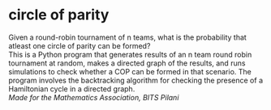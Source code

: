 # circle of parity  
Given a round-robin tournament of n teams, what is the probability that atleast one circle of parity can be formed?  
This is a Python program that generates results of an n team round robin tournament at random, makes a directed graph of the results, and runs simulations to check whether a COP can be formed in that scenario. The program involves the backtracking algorithm for checking the presence of a Hamiltonian cycle in a directed graph.    
_Made for the Mathematics Association, BITS Pilani_
